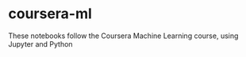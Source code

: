 # coursera-ml
These notebooks follow the Coursera Machine Learning course, using Jupyter and Python
